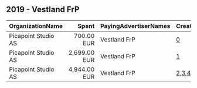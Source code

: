 ## 2019 - Vestland FrP 
|OrganizationName|Spent|PayingAdvertiserNames|CreativeUrls|Impressions|Genders|AgeBrackets|CountryCodes|BillingAddresses|CandidateBallotInformation|
|:---|---:|:---|:---|---:|:---|:---|:---|:---|:---|
|Picapoint Studio AS|700.00 EUR|Vestland FrP|[0](https://www.snap.com/political-ads/asset/47517c5baa3eb67898a36aca5163df22d9b9e5143b7ff727daab1571bf53df0d?mediaType=mp4)|446,558||18+|norway|"Ulvenvegen 345,Hagavik,5217,NO"||
|Picapoint Studio AS|2,699.00 EUR|Vestland FrP|[1](https://www.snap.com/political-ads/asset/183404b3a57329c02acedd8fa601fd83fe6581027b5082e3a21646f5c0f0ca39?mediaType=mp4)|1,162,591||18+|norway|"Ulvenvegen 345,Hagavik,5217,NO"||
|Picapoint Studio AS|4,944.00 EUR|Vestland FrP|[2](https://www.snap.com/political-ads/asset/ba09170e9a464573489df8aed20c7100bb280e408cb209f41a71863a93f63da0?mediaType=mp4),[3](https://www.snap.com/political-ads/asset/ad65d4fd09ae2a344f97dd6c50d76e558ad8c4aa0912cceb4e0e78d2e3612126?mediaType=mp4),[4](https://www.snap.com/political-ads/asset/d1fdc3a8e6859cae9f9e3b5f3636ab961b0451e1ee44786b044193ee8829e817?mediaType=mp4),[5](https://www.snap.com/political-ads/asset/e53571c2e43391fd6274492691d1c24559d6b31afdfa68964cae9a6895b97de0?mediaType=mp4)|4,763,103||17+|norway|"Ulvenvegen 345,Hagavik,5217,NO"||
